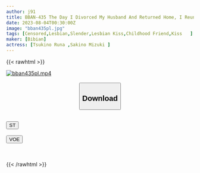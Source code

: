 ```yaml
---
author: j91
title: BBAN-435 The Day I Divorced My Husband And Returned Home, I Reunited With My Ex-Girlfriend In My Hometown For The First Time In 10 Years... Divorced Homecoming Lesbians Luna Tsukino Mizuki Sakino
date: 2023-08-04T00:30:00Z
image: "bban435pl.jpg"
tags: [Censored,Lesbian,Slender,Lesbian Kiss,Childhood Friend,Kiss	 ]
maker: [Bibian]
actress: [Tsukino Runa ,Sakino Mizuki ]
---
```



{{< rawhtml >}}

<div class="video" data-videoid="war0VG0JGYfPwa">
    <a href="javascript:;">
        <img src="https://my.j91.asia/posts/bban435pl/bban435pl.jpg" width="WIDTH" height="HEIGHT" alt="bban435pl.mp4" loading="lazy">
    </a>
</div>

<script type="text/javascript" src="https://j91.asia/asset/on-demand-st.js"></script>

<br>
  <link rel="stylesheet" href="https://j91.asia/asset/bs5.css">
  
  <center>
  <button class="btn btn-primary" type="button" data-bs-toggle="collapse" data-bs-target=".multi-collapse" aria-expanded="false" aria-controls="multiCollapseExample1 multiCollapseExample2"><h2>Download</h2></button></center>
</p>
<div class="row">
  <div class="col">
    <div class="collapse multi-collapse" id="multiCollapseExample1">
      <div class="card card-body">
	      	      <br>
<div class="buttons">  
<a href="https://streamtape.to/v/war0VG0JGYfPwa"><button class="btn-hover color-3"><i class="fa fa-download"></i> ST</button></a></div>
    </div>
  </div>
</div>
  <div class="col">
    <div class="collapse multi-collapse" id="multiCollapseExample2">
      <div class="card card-body">
	      <br>
<div class="buttons">
    <a href="https://voe.sx/tgwwovufneji"><button class="btn-hover color-9"><i class="fa fa-download"></i> VOE</button></a></div>
<br><br>
      </div>
    </div>
  </div>
</div>

{{< /rawhtml >}}